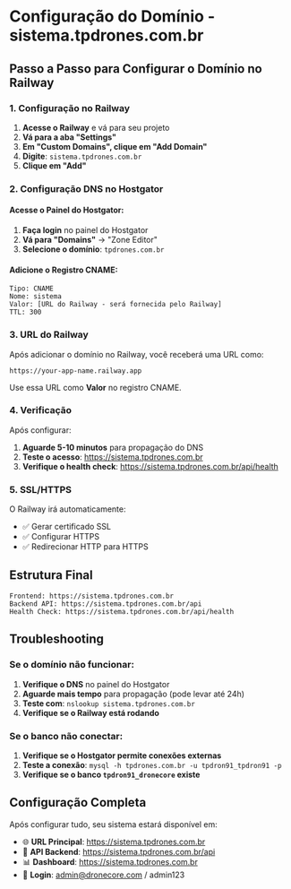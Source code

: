 # Configuração do Domínio - sistema.tpdrones.com.br

## Passo a Passo para Configurar o Domínio no Railway

### 1. Configuração no Railway

1. **Acesse o Railway** e vá para seu projeto
2. **Vá para a aba "Settings"**
3. **Em "Custom Domains", clique em "Add Domain"**
4. **Digite**: `sistema.tpdrones.com.br`
5. **Clique em "Add"**

### 2. Configuração DNS no Hostgator

#### Acesse o Painel do Hostgator:

1. **Faça login** no painel do Hostgator
2. **Vá para "Domains"** → "Zone Editor"
3. **Selecione o domínio**: `tpdrones.com.br`

#### Adicione o Registro CNAME:

```
Tipo: CNAME
Nome: sistema
Valor: [URL do Railway - será fornecida pelo Railway]
TTL: 300
```

### 3. URL do Railway

Após adicionar o domínio no Railway, você receberá uma URL como:
```
https://your-app-name.railway.app
```

Use essa URL como **Valor** no registro CNAME.

### 4. Verificação

Após configurar:

1. **Aguarde 5-10 minutos** para propagação do DNS
2. **Teste o acesso**: https://sistema.tpdrones.com.br
3. **Verifique o health check**: https://sistema.tpdrones.com.br/api/health

### 5. SSL/HTTPS

O Railway irá automaticamente:
- ✅ Gerar certificado SSL
- ✅ Configurar HTTPS
- ✅ Redirecionar HTTP para HTTPS

## Estrutura Final

```
Frontend: https://sistema.tpdrones.com.br
Backend API: https://sistema.tpdrones.com.br/api
Health Check: https://sistema.tpdrones.com.br/api/health
```

## Troubleshooting

### Se o domínio não funcionar:

1. **Verifique o DNS** no painel do Hostgator
2. **Aguarde mais tempo** para propagação (pode levar até 24h)
3. **Teste com**: `nslookup sistema.tpdrones.com.br`
4. **Verifique se o Railway está rodando**

### Se o banco não conectar:

1. **Verifique se o Hostgator permite conexões externas**
2. **Teste a conexão**: `mysql -h tpdrones.com.br -u tpdron91_tpdron91 -p`
3. **Verifique se o banco `tpdron91_dronecore` existe**

## Configuração Completa

Após configurar tudo, seu sistema estará disponível em:

- 🌐 **URL Principal**: https://sistema.tpdrones.com.br
- 🔧 **API Backend**: https://sistema.tpdrones.com.br/api
- 📊 **Dashboard**: https://sistema.tpdrones.com.br
- 🔐 **Login**: admin@dronecore.com / admin123 